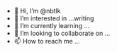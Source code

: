 - 👋 Hi, I’m @nbtlk
- 👀 I’m interested in ...writing
- 🌱 I’m currently learning ...
- 💞️ I’m looking to collaborate on ...
- 📫 How to reach me ...

<!---
nbtlk/nbtlk is a ✨ special ✨ repository because its `README.md` (this file) appears on your GitHub profile.
You can click the Preview link to take a look at your changes.
--->
